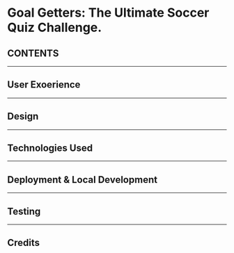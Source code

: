 # Goal Getters: The Ultimate Soccer Quiz Challenge.

## CONTENTS

---

## User Exoerience

---

## Design

---

## Technologies Used

---

## Deployment & Local Development

---

## Testing

---

## Credits
